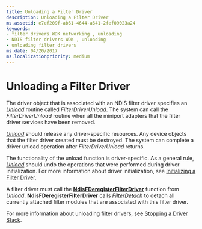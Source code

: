 ```yaml
---
title: Unloading a Filter Driver
description: Unloading a Filter Driver
ms.assetid: e7ef209f-ab61-4644-a641-2fef09023a24
keywords:
- filter drivers WDK networking , unloading
- NDIS filter drivers WDK , unloading
- unloading filter drivers
ms.date: 04/20/2017
ms.localizationpriority: medium
---
```


# Unloading a Filter Driver





The driver object that is associated with an NDIS filter driver specifies an [*Unload*](https://docs.microsoft.com/windows-hardware/drivers/ddi/content/wdm/nc-wdm-driver_unload) routine called *FilterDriverUnload*. The system can call the *FilterDriverUnload* routine when all the miniport adapters that the filter driver services have been removed.

[*Unload*](https://docs.microsoft.com/windows-hardware/drivers/ddi/content/wdm/nc-wdm-driver_unload) should release any driver-specific resources. Any device objects that the filter driver created must be destroyed. The system can complete a driver unload operation after *FilterDriverUnload* returns.

The functionality of the unload function is driver-specific. As a general rule, [*Unload*](https://docs.microsoft.com/windows-hardware/drivers/ddi/content/wdm/nc-wdm-driver_unload) should undo the operations that were performed during driver initialization. For more information about driver initialization, see [Initializing a Filter Driver](initializing-a-filter-driver.md).

A filter driver must call the [**NdisFDeregisterFilterDriver**](https://docs.microsoft.com/windows-hardware/drivers/ddi/content/ndis/nf-ndis-ndisfderegisterfilterdriver) function from [*Unload*](https://docs.microsoft.com/windows-hardware/drivers/ddi/content/wdm/nc-wdm-driver_unload). **NdisFDeregisterFilterDriver** calls [*FilterDetach*](https://docs.microsoft.com/windows-hardware/drivers/ddi/content/ndis/nc-ndis-filter_detach) to detach all currently attached filter modules that are associated with this filter driver.

For more information about unloading filter drivers, see [Stopping a Driver Stack](stopping-a-driver-stack.md).
